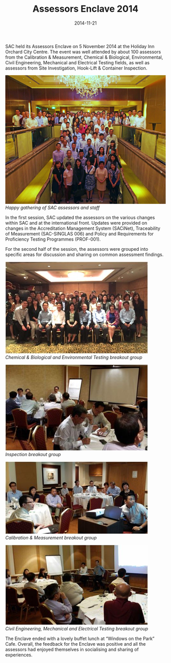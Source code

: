 ﻿---
layout: post
title:  Assessors Enclave 2014
date:   2014-11-21
permalink: /newsroom/events/Assessors-Enclave-2014
---

SAC held its Assessors Enclave on 5 November 2014 at the Holiday Inn Orchard City Centre. The event was well attended by about 100 assessors from the Calibration & Measurement, Chemical & Biological, Environmental, Civil Engineering, Mechanical and Electrical Testing fields, as well as assessors from Site Investigation, Hook-Lift & Container Inspection.

![group1](/images/press-release/photos/Group1.JPG)  
_Happy gathering of SAC assessors and staff_

In the first session, SAC updated the assessors on the various changes within SAC and at the international front.  Updates were provided on changes in the Accreditation Management System (SACiNet), Traceability of Measurement (SAC-SINGLAS 006) and Policy and Requirements for Proficiency Testing Programmes (PROF-001).
 
For the second half of the session, the assessors were grouped into specific areas for discussion and sharing on common assessment findings.

![cb-n-env](/images/press-release/photos/CB-n-Env-Testing-breakout-grp.jpg)  
_Chemical & Biological and Environmental Testing breakout group_

![IB](/images/press-release/photos/IB-breakout-grp.jpg)  
_Inspection breakout group_

![CM](/images/press-release/photos/CM-breakout-grp.jpg)  
_Calibration & Measurement breakout group_

![CE-Mech-and-Testing](/images/press-release/photos/CE-Mech-and-Testing-breakout-group.jpg)  
_Civil Engineering, Mechanical and Electrical Testing breakout group_

The Enclave ended with a lovely buffet lunch at “Windows on the Park” Cafe. Overall, the feedback for the Enclave was positive and all the assessors had enjoyed themselves in socialising and sharing of experiences.

